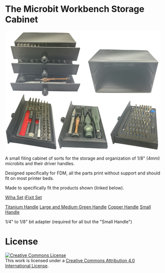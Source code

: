 # The Microbit Workbench Storage Cabinet

![The Microbit Workbench Storage Cabinet](Images/Image1.jpg)

A small filing cabinet of sorts for the storage and organization of 1/8" (4mm) microbits and their driver handles.

Designed specifically for FDM, all the parts print without support and should fit on most printer beds.

Made to specifically fit the products shown (linked below).

[Wiha Set](https://www.wihatools.com/products/esd-safe-micro-bit-set-68-pc-with-esd-safe-tweezers)
[iFixit Set](https://www.ifixit.com/products/mako-driver-kit-64-precision-bits)

[Titanium Handle](https://www.aliexpress.com/item/3256804763697876.html?spm=a2g0o.order_list.order_list_main.4.69d51802YGJWGe)
[Large and Medium Green Handle](https://www.aliexpress.com/item/3256804276191414.html?spm=a2g0o.order_list.order_list_main.9.69d51802YGJWGe)
[Copper Handle](https://www.amazon.com/Columbia-River-Knife-Tool-Driver/dp/B08X5V6DC1)
[Small Handle](https://www.aliexpress.com/item/3256801539094791.html?spm=a2g0o.order_list.order_list_main.10.69d51802YGJWGe)

1/4" to 1/8" bit adapter (required for all but the "Small Handle")

# License

<a rel="license" href="http://creativecommons.org/licenses/by/4.0/"><img alt="Creative Commons License" style="border-width:0" src="https://i.creativecommons.org/l/by/4.0/88x31.png" /></a><br />This work is licensed under a <a rel="license" href="http://creativecommons.org/licenses/by/4.0/">Creative Commons Attribution 4.0 International License</a>.
